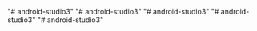 "# android-studio3" 
"# android-studio3" 
"# android-studio3" 
"# android-studio3" 
"# android-studio3" 
